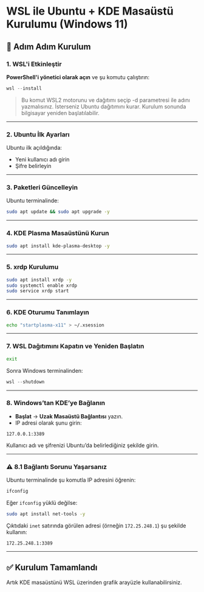 # WSL ile Ubuntu + KDE Masaüstü Kurulumu (Windows 11)

## 🔧 Adım Adım Kurulum

### 1. WSL'i Etkinleştir

**PowerShell'i yönetici olarak açın** ve şu komutu çalıştırın:

``` powershell
wsl --install
```

> Bu komut WSL2 motorunu ve dağıtımı seçip -d parametresi ile adını yazmalısınız. İsterseniz Ubuntu dağıtımını kurar. Kurulum sonunda bilgisayar yeniden başlatılabilir.

------------------------------------------------------------------------

### 2. Ubuntu İlk Ayarları

Ubuntu ilk açıldığında:

-   Yeni kullanıcı adı girin
-   Şifre belirleyin

------------------------------------------------------------------------

### 3. Paketleri Güncelleyin

Ubuntu terminalinde:

``` bash
sudo apt update && sudo apt upgrade -y
```

------------------------------------------------------------------------

### 4. KDE Plasma Masaüstünü Kurun

``` bash
sudo apt install kde-plasma-desktop -y
```

------------------------------------------------------------------------

### 5. xrdp Kurulumu

``` bash
sudo apt install xrdp -y
sudo systemctl enable xrdp
sudo service xrdp start
```

------------------------------------------------------------------------

### 6. KDE Oturumu Tanımlayın

``` bash
echo "startplasma-x11" > ~/.xsession
```

------------------------------------------------------------------------

### 7. WSL Dağıtımını Kapatın ve Yeniden Başlatın

``` bash
exit
```

Sonra Windows terminalinden:

``` powershell
wsl --shutdown
```

------------------------------------------------------------------------

### 8. Windows’tan KDE’ye Bağlanın

-   **Başlat** → **Uzak Masaüstü Bağlantısı** yazın.
-   IP adresi olarak şunu girin:

```         
127.0.0.1:3389
```

Kullanıcı adı ve şifrenizi Ubuntu’da belirlediğiniz şekilde girin.

------------------------------------------------------------------------

### ⚠️ 8.1 Bağlantı Sorunu Yaşarsanız

Ubuntu terminalinde şu komutla IP adresini öğrenin:

``` bash
ifconfig
```

Eğer `ifconfig` yüklü değilse:

``` bash
sudo apt install net-tools -y
```

Çıktıdaki `inet` satırında görülen adresi (örneğin `172.25.248.1`) şu şekilde kullanın:

```         
172.25.248.1:3389
```

------------------------------------------------------------------------

## ✅ Kurulum Tamamlandı

Artık KDE masaüstünü WSL üzerinden grafik arayüzle kullanabilirsiniz.
